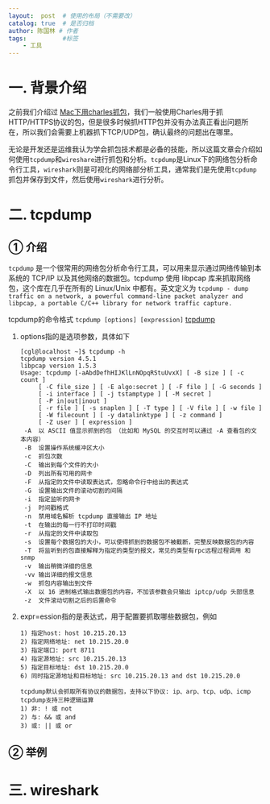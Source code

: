 ```yaml
---
layout:  post  # 使用的布局（不需要改）
catalog: true  # 是否归档
author: 陈国林 # 作者
tags:          #标签
    - 工具
---
```


# 一. 背景介绍
之前我们介绍过 [Mac下用charles抓包](https://chenguolin.github.io/2017/06/03/%E5%B7%A5%E5%85%B7-3-Mac%E4%B8%8B%E7%94%A8Charles%E6%8A%93%E5%8C%85/)，我们一般使用Charles用于抓HTTP/HTTPS协议的包，但是很多时候抓HTTP包并没有办法真正看出问题所在，所以我们会需要上机器抓下TCP/UDP包，确认最终的问题出在哪里。

无论是开发还是运维我认为学会抓包技术都是必备的技能，所以这篇文章会介绍如何使用`tcpdump`和`wireshare`进行抓包和分析。`tcpdump`是Linux下的网络包分析命令行工具，`wireshark`则是可视化的网络部分析工具，通常我们是先使用`tcpdump`抓包并保存到文件，然后使用`wireshark`进行分析。

# 二. tcpdump
## ① 介绍
`tcpdump` 是一个很常用的网络包分析命令行工具，可以用来显示通过网络传输到本系统的 TCP/IP 以及其他网络的数据包。tcpdump 使用 libpcap 库来抓取网络包，这个库在几乎在所有的 Linux/Unix 中都有。英文定义为 `tcpdump - dump traffic on a network, a powerful command-line packet analyzer and libpcap, a portable C/C++ library for network traffic capture.`

tcpdump的命令格式 `tcpdump [options] [expression]`   [tcpdump](https://www.tcpdump.org/manpages/tcpdump.1.html#lbAE)

1. options指的是选项参数，具体如下
   ```
   [cgl@localhost ~]$ tcpdump -h
   tcpdump version 4.5.1
   libpcap version 1.5.3
   Usage: tcpdump [-aAbdDefhHIJKlLnNOpqRStuUvxX] [ -B size ] [ -c count ]
		[ -C file_size ] [ -E algo:secret ] [ -F file ] [ -G seconds ]
		[ -i interface ] [ -j tstamptype ] [ -M secret ]
		[ -P in|out|inout ]
		[ -r file ] [ -s snaplen ] [ -T type ] [ -V file ] [ -w file ]
		[ -W filecount ] [ -y datalinktype ] [ -z command ]
		[ -Z user ] [ expression ]
    -A  以 ASCII 值显示抓到的包 （比如和 MySQL 的交互时可以通过 -A 查看包的文本内容）
    -B  设置操作系统缓冲区大小
    -c  抓包次数
    -C  输出到每个文件的大小
    -D  列出所有可用的网卡
    -F  从指定的文件中读取表达式，忽略命令行中给出的表达式
    -G  设置输出文件的滚动切割的间隔
    -i  指定监听的网卡
    -j  时间戳格式
    -n  禁用域名解析 tcpdump 直接输出 IP 地址
    -t  在输出的每一行不打印时间戳
    -r  从指定的文件中读取包
    -s  设置每个数据包的大小，可以使得抓到的数据包不被截断，完整反映数据包的内容
    -T  将监听到的包直接解释为指定的类型的报文，常见的类型有rpc远程过程调用 和snmp
    -v  输出稍微详细的信息
    -vv 输出详细的报文信息
    -w  抓包内容输出到文件
    -X  以 16 进制格式输出数据包的内容，不加该参数会只输出 iptcp/udp 头部信息
    -z  文件滚动切割之后的后置命令
    ```

2. expr=ession指的是表达式，用于配置要抓取哪些数据包，例如
    ```
    1) 指定host: host 10.215.20.13
    2) 指定网络地址: net 10.215.20.0
    3) 指定端口: port 8711
    4) 指定源地址: src 10.215.20.13
    5) 指定目标地址: dst 10.215.20.0
    6) 同时指定源地址和目标地址: src 10.215.20.13 and dst 10.215.20.0
    
    tcpdump默认会抓取所有协议的数据包，支持以下协议: ip、arp、tcp、udp、icmp
    tcpdump支持三种逻辑运算
    1) 非: ! 或 not
    2) 与: && 或 and
    3) 或: || 或 or
    ```

## ② 举例

# 三. wireshark

